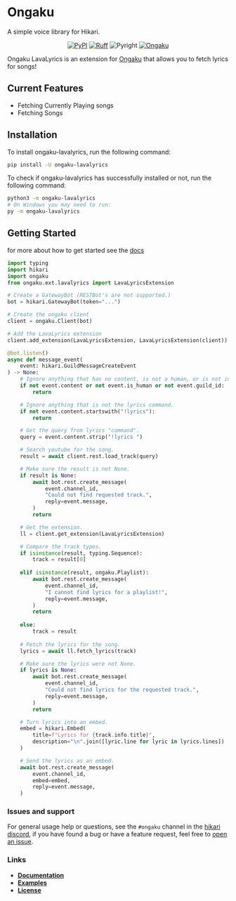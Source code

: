 # Ongaku
A simple voice library for Hikari.

<div align="center">

[![PyPI](https://img.shields.io/pypi/v/ongaku-lavalyrics)](https://pypi.org/project/ongaku-lavalyrics)
[![Ruff](https://img.shields.io/endpoint?url=https://raw.githubusercontent.com/charliermarsh/ruff/main/assets/badge/v1.json)](https://github.com/charliermarsh/ruff)
![Pyright](https://badgen.net/badge/Pyright/strict/2A6DB2)
[![Ongaku](https://badgen.net/badge/Ongaku/Extension/FF6B61)](https://ongaku.mplaty.com/)

</div>

Ongaku LavaLyrics is an extension for [Ongaku](https://ongaku.mplaty.com/) that allows you to fetch lyrics for songs!

## Current Features

- Fetching Currently Playing songs
- Fetching Songs

## Installation

To install ongaku-lavalyrics, run the following command:

```sh
pip install -U ongaku-lavalyrics
```

To check if ongaku-lavalyrics has successfully installed or not, run the following command:

```sh
python3 -m ongaku-lavalyrics
# On Windows you may need to run:
py -m ongaku-lavalyrics
```

## Getting Started

for more about how to get started see the [docs](https://lavalyrics.ongaku.mplaty.com/gs/)

```py
import typing
import hikari
import ongaku
from ongaku.ext.lavalyrics import LavaLyricsExtension

# Create a GatewayBot (RESTBot's are not supported.)
bot = hikari.GatewayBot(token="...")

# Create the ongaku client
client = ongaku.Client(bot)

# Add the LavaLyrics extension
client.add_extension(LavaLyricsExtension, LavaLyricsExtension(client))

@bot.listen()
async def message_event(
    event: hikari.GuildMessageCreateEvent
) -> None:
    # Ignore anything that has no content, is not a human, or is not in a guild.
    if not event.content or not event.is_human or not event.guild_id:
        return

    # Ignore anything that is not the lyrics command.
    if not event.content.startswith("!lyrics"):
        return

    # Get the query from lyrics "command".
    query = event.content.strip("!lyrics ")

    # Search youtube for the song.
    result = await client.rest.load_track(query)

    # Make sure the result is not None.
    if result is None:
        await bot.rest.create_message(
            event.channel_id,
            "Could not find requested track.",
            reply=event.message,
        )
        return

    # Get the extension.
    ll = client.get_extension(LavaLyricsExtension)

    # Compare the track types.
    if isinstance(result, typing.Sequence):
        track = result[0]
    
    elif isinstance(result, ongaku.Playlist):
        await bot.rest.create_message(
            event.channel_id,
            "I cannot find lyrics for a playlist!",
            reply=event.message,
        )
        return
    
    else:
        track = result
    
    # Fetch the lyrics for the song.
    lyrics = await ll.fetch_lyrics(track)

    # Make sure the lyrics were not None.
    if lyrics is None:
        await bot.rest.create_message(
            event.channel_id,
            "Could not find lyrics for the requested track.",
            reply=event.message,
        )
        return

    # Turn lyrics into an embed.
    embed = hikari.Embed(
        title=f"Lyrics for {track.info.title}",
        description="\n".join([lyric.line for lyric in lyrics.lines])
    )

    # Send the lyrics as an embed.
    await bot.rest.create_message(
        event.channel_id,
        embed=embed,
        reply=event.message,
    )
```

### Issues and support

For general usage help or questions, see the `#ongaku` channel in the [hikari discord](https://discord.gg/hikari), if you have found a bug or have a feature request, feel free to [open an issue](https://github.com/MPlatypus/ongaku-lavalyrics/issues/new).

### Links

- [**Documentation**](https://lavalyrics.ongaku.mplaty.com)
- [**Examples**](https://github.com/MPlatypus/ongaku-lavalyrics/tree/main/examples)
- [**License**](https://github.com/MPlatypus/ongaku-lavalyrics/blob/main/LICENSE)
